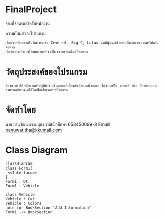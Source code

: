 # FinalProject
จองที่จอดรถสำหรับพนักงาน

ความเป็นมาของโปรแกรม

	เนื่องจากที่จอดรถในที่ทำงานเช่น Central, Big C, Lotus นั้นมีผู้คนเขข้าออกเป็นจำนวนมากทำให้ลานจอดรถ
	เต็มบ้างว่างบ้างทำให้พนักงานที่เขาเป็นช่วงบางคนไม่มีที่จอดรถ 



# วัตถุประสงค์ของโปรแกรม

	ต้องการทำให้พนักงานหรือผู้ที่ทำงานในสถานที่เบื้องต้นมีสถานที่จอดรถ ไม่ว่าจะเป็น รถยนต์ หรือ จักรยานยนต์
	สามารถเข้าทำงานได้โดยไม่เสียเวลาหาที่จอดรถ



# จัดทำโดย 
นาย ภานุวัฒน์ ธรรมบุตร 
รหัสนักศึกษา 653450099-8
Email panuwat.tha@kkumail.com


# Class Diagram

```mermaid
classDiagram
class Form1{
 <<Interface>>
}
Form1 : Dt
Form1 : Vehicle

class Vehicle
Vehicle : Car
Vehicle : Colors
note for BookSection "Add Information" 
Form1 --> BookSection
```



